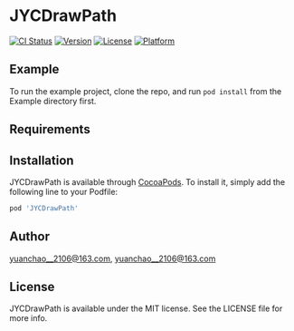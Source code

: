 # JYCDrawPath

[![CI Status](http://img.shields.io/travis/yuanchao__2106@163.com/JYCDrawPath.svg?style=flat)](https://travis-ci.org/yuanchao__2106@163.com/JYCDrawPath)
[![Version](https://img.shields.io/cocoapods/v/JYCDrawPath.svg?style=flat)](http://cocoapods.org/pods/JYCDrawPath)
[![License](https://img.shields.io/cocoapods/l/JYCDrawPath.svg?style=flat)](http://cocoapods.org/pods/JYCDrawPath)
[![Platform](https://img.shields.io/cocoapods/p/JYCDrawPath.svg?style=flat)](http://cocoapods.org/pods/JYCDrawPath)

## Example

To run the example project, clone the repo, and run `pod install` from the Example directory first.

## Requirements

## Installation

JYCDrawPath is available through [CocoaPods](http://cocoapods.org). To install
it, simply add the following line to your Podfile:

```ruby
pod 'JYCDrawPath'
```

## Author

yuanchao__2106@163.com, yuanchao__2106@163.com

## License

JYCDrawPath is available under the MIT license. See the LICENSE file for more info.
